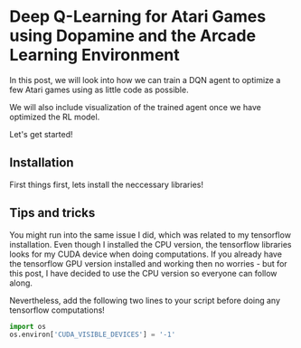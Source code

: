 # Deep Q-Learning for Atari Games using Dopamine and the Arcade Learning Environment


In this post, we will look into how we can train a DQN agent to optimize a few Atari games using as little code as possible.

We will also include visualization of the trained agent once we have optimized the RL model.

Let's get started!


## Installation
First things first, lets install the neccessary libraries!



## Tips and tricks

You might run into the same issue I did, which was related to my tensorflow installation. 
Even though I installed the CPU version, the tensorflow libraries looks for my CUDA device when doing computations. 
If you already have the tensorflow GPU version installed and working then no worries - but for this post, I have decided to use the CPU version so everyone can follow along.

Nevertheless, add the following two lines to your script before doing any tensorflow computations!

```python
import os
os.environ['CUDA_VISIBLE_DEVICES'] = '-1'
```
